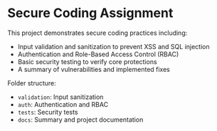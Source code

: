 # Secure Coding Assignment

This project demonstrates secure coding practices including:

- Input validation and sanitization to prevent XSS and SQL injection
- Authentication and Role-Based Access Control (RBAC)
- Basic security testing to verify core protections
- A summary of vulnerabilities and implemented fixes

Folder structure:
- `validation`: Input sanitization
- `auth`: Authentication and RBAC
- `tests`: Security tests
- `docs`: Summary and project documentation
